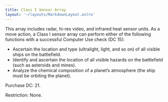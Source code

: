 ```yaml
---
title: Class I Sensor Array
layout: '~/layouts/MarkdownLayout.astro'
---
```

This array includes radar, hi-res video, and infrared heat sensor units. As a
move action, a Class I sensor array can perform either of the following
functions with a successful Computer Use check (DC 15):

  * Ascertain the location and type (ultralight, light, and so on) of all visible ships on the battlefield. 
  * Identify and ascertain the location of all visible hazards on the battlefield (such as asteroids and mines). 
  * Analyze the chemical composition of a planet’s atmosphere (the ship must be orbiting the planet). 

Purchase DC: 21.

Restriction: None.

